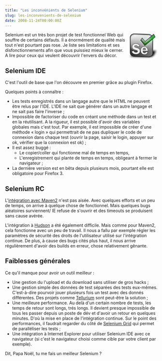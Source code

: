 ```yaml
--- 
title: "Les inconvénients de Selenium"
slug: les-inconvenients-de-selenium
date: 2008-11-24T00:00:00Z
---
```


<img src="/assets/images/posts/2008/09/selenium_small.jpg" style="float:right"/>

Selenium est un très bon projet de test fonctionnel Web qui souffre de certains défauts.
Il a énormément de qualité mais tout n'est pourtant pas rose.
Je liste ses limitations et ses disfonctionnements afin que vous puissiez mieux le cerner.
A lire pour ceux qui veulent découvrir l'envers du décor.

## Selenium IDE

C'est l'outil de base que l'on découvre en premier grâce au plugin Firefox.

Quelques points à connaître  :

* Les tests enregistrés dans un langage autre que le HTML ne peuvent être relus par l'IDE. L'IDE ne sait que générer dans un autre langage et ne sait pas faire l'inverse ;
* Impossible de factoriser du code en créant une méthode dans un test et en la réutilisant. A la rigueur, il est possible d'avoir des variables globales mais c'est tout. Par exemple, il est impossible de créer d'une méthode « login » qui permettrait de ne pas dupliquer le code de connexion dans chaque test (ouvrir la page, saisir le login, appuyer sur ok, vérifier que la connexion est ok) ;
* Il est assez buggé :
    * Le copier/coller qui fonctionne mal de temps en temps,
    * L'enregistrement qui plante de temps en temps, obligeant à fermer le navigateur ;
* La dernière version est en bêta depuis plusieurs mois, pourtant elle est obligatoire pour Firefox 3.

## Selenium RC

L'[intégration avec Maven2](http://www.tomsquest.com/blog/2008/09/selenium-en-java-demarrage-rapide/) n'est pas aisée. Avec quelques efforts et un peu de temps, on arrive à quelque chose de fonctionnel. Mais quelques bugs aléatoires surviennent/ IE refuse de s'ouvrir et des timeouts se produisent sans cause avérée.

L'intégration à [Hudson](https://hudson.dev.java.net/) a été également difficile. Mais comme pour Maven2, cela fonctionne avec un peu de travail. Il nous a fallu par exemple régler les paramètres de sécurité des droits de l'utilisateur utilisé sur l'intégration continue. De plus, à cause des bugs cités plus haut, il nous arrive régulièrement d'avoir des builds en erreur, chose relativement gênante.

## Faiblesses générales

Ce qu'il manque pour avoir un outil meilleur :

* Une gestion du l'upload et du download sans utiliser de gros hacks ;
* Une gestion simple des données de test séparées des tests eux-mêmes. C'est-à-dire pourvoir jouer plusieurs fois un test avec des donnés différentes. Des projets comme [Tellurium](http://www.tomsquest.com/blog/2008/10/selenium-boostez-vos-tests-avec-tellurium/) sont peut-être la solution ;
* Une meilleure performance. Au delà d'un certain nombre de tests, les temps de retour sont longs, trés longs. Il devient presque impossible de tous les passer depuis un poste de dév et d'avoir un retour en quelques minutes. D'où la mise en place de l'intégration continue. Sur le point des performances, il faudrait regarder du côté de [Selenium Grid](http://selenium-grid.seleniumhq.org/) qui permet de paralléliser les tests ;
* Une intégration à Internet Explorer pour utiliser Selenium IDE avec ce navigateur (si c'est le navigateur choisi comme cible par votre client par exemple).

Dit, Papa Noël, tu me fais un meilleur Selenium ?

